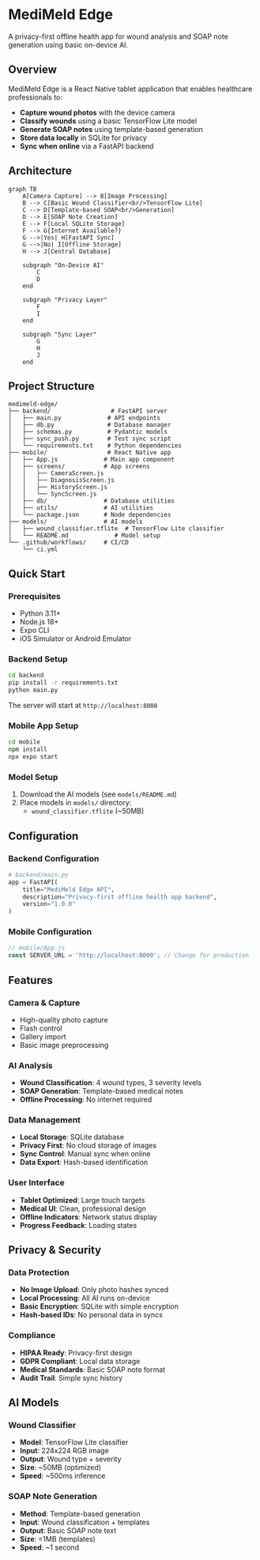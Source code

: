 # MediMeld Edge

A privacy-first offline health app for wound analysis and SOAP note generation using basic on-device AI.

## Overview

MediMeld Edge is a React Native tablet application that enables healthcare professionals to:

- **Capture wound photos** with the device camera
- **Classify wounds** using a basic TensorFlow Lite model
- **Generate SOAP notes** using template-based generation
- **Store data locally** in SQLite for privacy
- **Sync when online** via a FastAPI backend

## Architecture

```mermaid
graph TB
    A[Camera Capture] --> B[Image Processing]
    B --> C[Basic Wound Classifier<br/>TensorFlow Lite]
    C --> D[Template-based SOAP<br/>Generation]
    D --> E[SOAP Note Creation]
    E --> F[Local SQLite Storage]
    F --> G{Internet Available?}
    G -->|Yes| H[FastAPI Sync]
    G -->|No| I[Offline Storage]
    H --> J[Central Database]
    
    subgraph "On-Device AI"
        C
        D
    end
    
    subgraph "Privacy Layer"
        F
        I
    end
    
    subgraph "Sync Layer"
        G
        H
        J
    end
```

## Project Structure

```
medimeld-edge/
├── backend/                 # FastAPI server
│   ├── main.py             # API endpoints
│   ├── db.py               # Database manager
│   ├── schemas.py          # Pydantic models
│   ├── sync_push.py        # Test sync script
│   └── requirements.txt    # Python dependencies
├── mobile/                 # React Native app
│   ├── App.js             # Main app component
│   ├── screens/           # App screens
│   │   ├── CameraScreen.js
│   │   ├── DiagnosisScreen.js
│   │   ├── HistoryScreen.js
│   │   └── SyncScreen.js
│   ├── db/                # Database utilities
│   ├── utils/             # AI utilities
│   └── package.json       # Node dependencies
├── models/                # AI models
│   ├── wound_classifier.tflite  # TensorFlow Lite classifier
│   └── README.md             # Model setup
└── .github/workflows/     # CI/CD
    └── ci.yml
```

## Quick Start

### Prerequisites

- Python 3.11+
- Node.js 18+
- Expo CLI
- iOS Simulator or Android Emulator

### Backend Setup

```bash
cd backend
pip install -r requirements.txt
python main.py
```

The server will start at `http://localhost:8000`

### Mobile App Setup

```bash
cd mobile
npm install
npx expo start
```

### Model Setup

1. Download the AI models (see `models/README.md`)
2. Place models in `models/` directory:
   - `wound_classifier.tflite` (~50MB)

## Configuration

### Backend Configuration

```python
# backend/main.py
app = FastAPI(
    title="MediMeld Edge API",
    description="Privacy-first offline health app backend",
    version="1.0.0"
)
```

### Mobile Configuration

```javascript
// mobile/App.js
const SERVER_URL = 'http://localhost:8000'; // Change for production
```

## Features

### Camera & Capture
- High-quality photo capture
- Flash control
- Gallery import
- Basic image preprocessing

### AI Analysis
- **Wound Classification**: 4 wound types, 3 severity levels
- **SOAP Generation**: Template-based medical notes
- **Offline Processing**: No internet required

### Data Management
- **Local Storage**: SQLite database
- **Privacy First**: No cloud storage of images
- **Sync Control**: Manual sync when online
- **Data Export**: Hash-based identification

### User Interface
- **Tablet Optimized**: Large touch targets
- **Medical UI**: Clean, professional design
- **Offline Indicators**: Network status display
- **Progress Feedback**: Loading states

## Privacy & Security

### Data Protection
- **No Image Upload**: Only photo hashes synced
- **Local Processing**: All AI runs on-device
- **Basic Encryption**: SQLite with simple encryption
- **Hash-based IDs**: No personal data in syncs

### Compliance
- **HIPAA Ready**: Privacy-first design
- **GDPR Compliant**: Local data storage
- **Medical Standards**: Basic SOAP note format
- **Audit Trail**: Simple sync history

## AI Models

### Wound Classifier
- **Model**: TensorFlow Lite classifier
- **Input**: 224x224 RGB image
- **Output**: Wound type + severity
- **Size**: ~50MB (optimized)
- **Speed**: ~500ms inference

### SOAP Note Generation
- **Method**: Template-based generation
- **Input**: Wound classification + templates
- **Output**: Basic SOAP note text
- **Size**: <1MB (templates)
- **Speed**: ~1 second